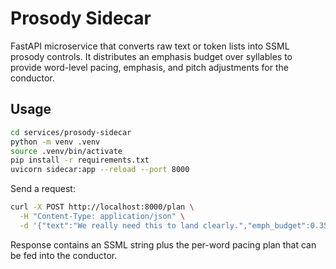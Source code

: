 # Prosody Sidecar

FastAPI microservice that converts raw text or token lists into SSML prosody
controls. It distributes an emphasis budget over syllables to provide
word-level pacing, emphasis, and pitch adjustments for the conductor.

## Usage

```bash
cd services/prosody-sidecar
python -m venv .venv
source .venv/bin/activate
pip install -r requirements.txt
uvicorn sidecar:app --reload --port 8000
```

Send a request:

```bash
curl -X POST http://localhost:8000/plan \
  -H "Content-Type: application/json" \
  -d '{"text":"We really need this to land clearly.","emph_budget":0.35}'
```

Response contains an SSML string plus the per-word pacing plan that can be fed
into the conductor.
